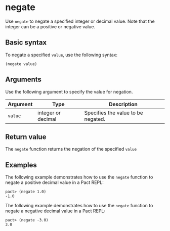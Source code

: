 # negate

Use `negate` to negate a specified integer or decimal value.
Note that the integer can be a positive or negative value.

## Basic syntax

To negate a specified `value`, use the following syntax:

```pact
(negate value)
```

## Arguments

Use the following argument to specify the value for negation.

| Argument | Type | Description |
| --- | --- | --- |
| `value` | integer or decimal | Specifies the value to be negated. |

## Return value

The `negate` function returns the negation of the specified `value`

## Examples

The following example demonstrates how to use the `negate` function to negate a positive decimal value in a Pact REPL:

```pact
pact> (negate 1.0)
-1.0
```

The following example demonstrates how to use the `negate` function to negate a negative decimal value in a Pact REPL:

```pact
pact> (negate -3.0)
3.0
```
